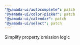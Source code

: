 ```yaml
---
"@yamada-ui/autocomplete": patch
"@yamada-ui/color-picker": patch
"@yamada-ui/calendar": patch
"@yamada-ui/select": patch
---
```


Simplify property omission logic
